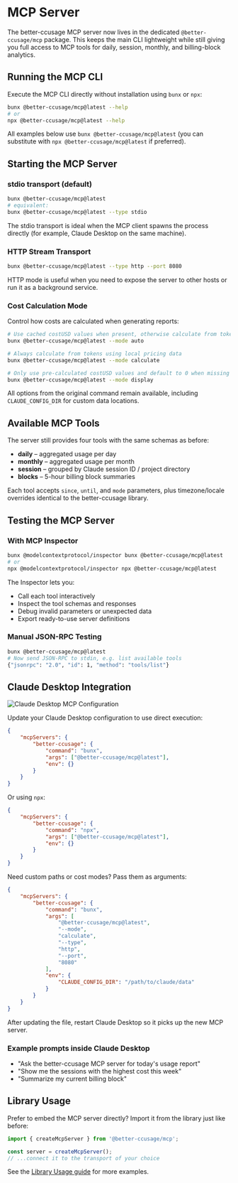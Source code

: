 # MCP Server

The better-ccusage MCP server now lives in the dedicated `@better-ccusage/mcp` package. This keeps the main CLI lightweight while still giving you full access to MCP tools for daily, session, monthly, and billing-block analytics.

## Running the MCP CLI

Execute the MCP CLI directly without installation using `bunx` or `npx`:

```bash
bunx @better-ccusage/mcp@latest --help
# or
npx @better-ccusage/mcp@latest --help
```

All examples below use `bunx @better-ccusage/mcp@latest` (you can substitute with `npx @better-ccusage/mcp@latest` if preferred).

## Starting the MCP Server

### stdio transport (default)

```bash
bunx @better-ccusage/mcp@latest
# equivalent:
bunx @better-ccusage/mcp@latest --type stdio
```

The stdio transport is ideal when the MCP client spawns the process directly (for example, Claude Desktop on the same machine).

### HTTP Stream Transport

```bash
bunx @better-ccusage/mcp@latest --type http --port 8080
```

HTTP mode is useful when you need to expose the server to other hosts or run it as a background service.

### Cost Calculation Mode

Control how costs are calculated when generating reports:

```bash
# Use cached costUSD values when present, otherwise calculate from tokens (default)
bunx @better-ccusage/mcp@latest --mode auto

# Always calculate from tokens using local pricing data
bunx @better-ccusage/mcp@latest --mode calculate

# Only use pre-calculated costUSD values and default to 0 when missing
bunx @better-ccusage/mcp@latest --mode display
```

All options from the original command remain available, including `CLAUDE_CONFIG_DIR` for custom data locations.

## Available MCP Tools

The server still provides four tools with the same schemas as before:

- **daily** – aggregated usage per day
- **monthly** – aggregated usage per month
- **session** – grouped by Claude session ID / project directory
- **blocks** – 5-hour billing block summaries

Each tool accepts `since`, `until`, and `mode` parameters, plus timezone/locale overrides identical to the better-ccusage library.

## Testing the MCP Server

### With MCP Inspector

```bash
bunx @modelcontextprotocol/inspector bunx @better-ccusage/mcp@latest
# or
npx @modelcontextprotocol/inspector npx @better-ccusage/mcp@latest
```

The Inspector lets you:

- Call each tool interactively
- Inspect the tool schemas and responses
- Debug invalid parameters or unexpected data
- Export ready-to-use server definitions

### Manual JSON-RPC Testing

```bash
bunx @better-ccusage/mcp@latest
# Now send JSON-RPC to stdin, e.g. list available tools
{"jsonrpc": "2.0", "id": 1, "method": "tools/list"}
```

## Claude Desktop Integration

![Claude Desktop MCP Configuration](/mcp-claude-desktop.avif)

Update your Claude Desktop configuration to use direct execution:

```json
{
	"mcpServers": {
		"better-ccusage": {
			"command": "bunx",
			"args": ["@better-ccusage/mcp@latest"],
			"env": {}
		}
	}
}
```

Or using `npx`:

```json
{
	"mcpServers": {
		"better-ccusage": {
			"command": "npx",
			"args": ["@better-ccusage/mcp@latest"],
			"env": {}
		}
	}
}
```

Need custom paths or cost modes? Pass them as arguments:

```json
{
	"mcpServers": {
		"better-ccusage": {
			"command": "bunx",
			"args": [
				"@better-ccusage/mcp@latest",
				"--mode",
				"calculate",
				"--type",
				"http",
				"--port",
				"8080"
			],
			"env": {
				"CLAUDE_CONFIG_DIR": "/path/to/claude/data"
			}
		}
	}
}
```

After updating the file, restart Claude Desktop so it picks up the new MCP server.

### Example prompts inside Claude Desktop

- "Ask the better-ccusage MCP server for today's usage report"
- "Show me the sessions with the highest cost this week"
- "Summarize my current billing block"

## Library Usage

Prefer to embed the MCP server directly? Import it from the library just like before:

```ts
import { createMcpServer } from '@better-ccusage/mcp';

const server = createMcpServer();
// ...connect it to the transport of your choice
```

See the [Library Usage guide](/guide/library-usage) for more examples.
